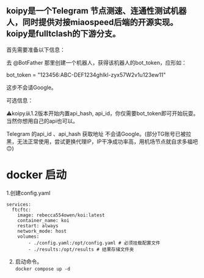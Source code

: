 ## koipy是一个Telegram 节点测速、连通性测试机器人，同时提供对接miaospeed后端的开源实现。 koipy是fulltclash的下游分支。
首先需要准备以下信息：

去 @BotFather 那里创建一个机器人，获得该机器人的bot_token，应形如：

bot_token = "123456:ABC-DEF1234ghIkl-zyx57W2v1u123ew11"

这步不会请Google。

可选信息：

⚠️koipy从1.2版本开始内置api_hash, api_id，你仅需要bot_token即可开始玩耍。当然你想用自己的api也可以。

Telegram 的api_id 、api_hash 获取地址 不会请Google。(部分TG账号已被拉黑，无法正常使用，尝试更换代理IP，IP干净成功率高，用机场节点就自求多福吧🙃)

# docker 启动

1.创建config.yaml
```
services:
  ftcftc:
    image: rebecca554owen/koi:latest
    container_name: koi
    restart: always
    network_mode: host
    volumes:
        - ./config.yaml:/opt/config.yaml # 必须挂载配置文件
        - ./results:/opt/results # 结果存储文件夹

```
2. 启动命令。  
`docker compose up -d`